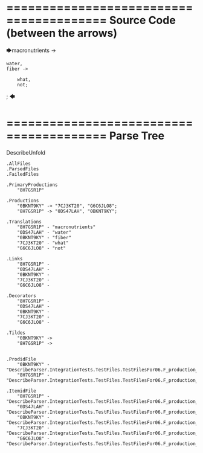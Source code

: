 ========================================
Source Code (between the arrows)
========================================

🡆macronutrients ->

    water,
	fiber ->

        what,
        not;
;
🡄

========================================
Parse Tree
========================================
DescribeUnfold

    .AllFiles
    .ParsedFiles
    .FailedFiles

    .PrimaryProductions
        "8H7GSR1P" 

    .Productions
        "0BKNT9KY" -> "7CJ3KT20", "G6C6JLO8";
        "8H7GSR1P" -> "0DS47LAH", "0BKNT9KY";

    .Translations
        "8H7GSR1P" - "macronutrients"
        "0DS47LAH" - "water"
        "0BKNT9KY" - "fiber"
        "7CJ3KT20" - "what"
        "G6C6JLO8" - "not"

    .Links
        "8H7GSR1P" - 
        "0DS47LAH" - 
        "0BKNT9KY" - 
        "7CJ3KT20" - 
        "G6C6JLO8" - 

    .Decorators
        "8H7GSR1P" - 
        "0DS47LAH" - 
        "0BKNT9KY" - 
        "7CJ3KT20" - 
        "G6C6JLO8" - 

    .Tildes
        "0BKNT9KY" -> 
        "8H7GSR1P" -> 


    .ProdidFile
        "0BKNT9KY" - "DescribeParser.IntegrationTests.TestFiles.TestFilesFor06.F_production_in_production2.ds"
        "8H7GSR1P" - "DescribeParser.IntegrationTests.TestFiles.TestFilesFor06.F_production_in_production2.ds"

    .ItemidFile
        "8H7GSR1P" - "DescribeParser.IntegrationTests.TestFiles.TestFilesFor06.F_production_in_production2.ds"
        "0DS47LAH" - "DescribeParser.IntegrationTests.TestFiles.TestFilesFor06.F_production_in_production2.ds"
        "0BKNT9KY" - "DescribeParser.IntegrationTests.TestFiles.TestFilesFor06.F_production_in_production2.ds"
        "7CJ3KT20" - "DescribeParser.IntegrationTests.TestFiles.TestFilesFor06.F_production_in_production2.ds"
        "G6C6JLO8" - "DescribeParser.IntegrationTests.TestFiles.TestFilesFor06.F_production_in_production2.ds"


